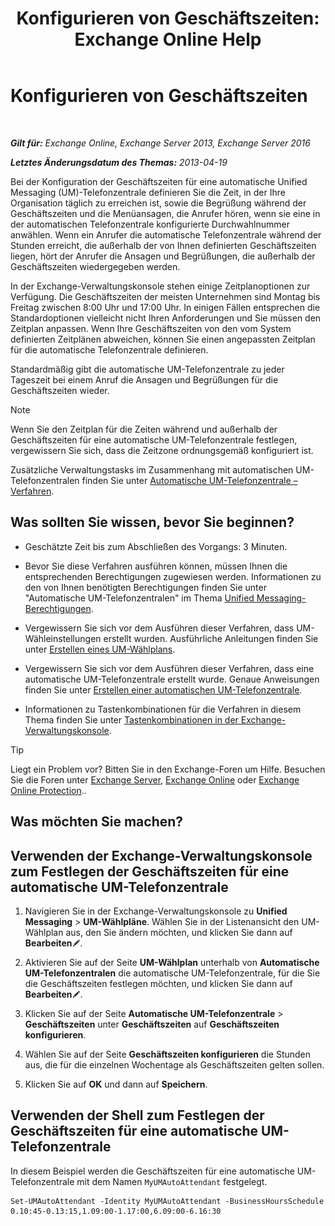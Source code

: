 ﻿---
title: 'Konfigurieren von Geschäftszeiten: Exchange Online Help'
TOCTitle: Konfigurieren von Geschäftszeiten
ms:assetid: 96b4be99-af94-4fa4-959a-48413387a044
ms:mtpsurl: https://technet.microsoft.com/de-de/library/Bb232133(v=EXCHG.150)
ms:contentKeyID: 50476291
ms.date: 05/23/2018
mtps_version: v=EXCHG.150
ms.translationtype: MT
---

# Konfigurieren von Geschäftszeiten

 

_**Gilt für:** Exchange Online, Exchange Server 2013, Exchange Server 2016_

_**Letztes Änderungsdatum des Themas:** 2013-04-19_

Bei der Konfiguration der Geschäftszeiten für eine automatische Unified Messaging (UM)-Telefonzentrale definieren Sie die Zeit, in der Ihre Organisation täglich zu erreichen ist, sowie die Begrüßung während der Geschäftszeiten und die Menüansagen, die Anrufer hören, wenn sie eine in der automatischen Telefonzentrale konfigurierte Durchwahlnummer anwählen. Wenn ein Anrufer die automatische Telefonzentrale während der Stunden erreicht, die außerhalb der von Ihnen definierten Geschäftszeiten liegen, hört der Anrufer die Ansagen und Begrüßungen, die außerhalb der Geschäftszeiten wiedergegeben werden.

In der Exchange-Verwaltungskonsole stehen einige Zeitplanoptionen zur Verfügung. Die Geschäftszeiten der meisten Unternehmen sind Montag bis Freitag zwischen 8:00 Uhr und 17:00 Uhr. In einigen Fällen entsprechen die Standardoptionen vielleicht nicht Ihren Anforderungen und Sie müssen den Zeitplan anpassen. Wenn Ihre Geschäftszeiten von den vom System definierten Zeitplänen abweichen, können Sie einen angepassten Zeitplan für die automatische Telefonzentrale definieren.

Standardmäßig gibt die automatische UM-Telefonzentrale zu jeder Tageszeit bei einem Anruf die Ansagen und Begrüßungen für die Geschäftszeiten wieder.


> [!NOTE]
> Wenn Sie den Zeitplan für die Zeiten während und außerhalb der Geschäftszeiten für eine automatische UM-Telefonzentrale festlegen, vergewissern Sie sich, dass die Zeitzone ordnungsgemäß konfiguriert ist.



Zusätzliche Verwaltungstasks im Zusammenhang mit automatischen UM-Telefonzentralen finden Sie unter [Automatische UM-Telefonzentrale – Verfahren](https://technet.microsoft.com/de-de/library/JJ822155(v=EXCHG.150)).

## Was sollten Sie wissen, bevor Sie beginnen?

  - Geschätzte Zeit bis zum Abschließen des Vorgangs: 3 Minuten.

  - Bevor Sie diese Verfahren ausführen können, müssen Ihnen die entsprechenden Berechtigungen zugewiesen werden. Informationen zu den von Ihnen benötigten Berechtigungen finden Sie unter "Automatische UM-Telefonzentralen" im Thema [Unified Messaging-Berechtigungen](unified-messaging-permissions-exchange-2013-help.md).

  - Vergewissern Sie sich vor dem Ausführen dieser Verfahren, dass UM-Wähleinstellungen erstellt wurden. Ausführliche Anleitungen finden Sie unter [Erstellen eines UM-Wählplans](https://technet.microsoft.com/de-de/library/Bb123819(v=EXCHG.150)).

  - Vergewissern Sie sich vor dem Ausführen dieser Verfahren, dass eine automatische UM-Telefonzentrale erstellt wurde. Genaue Anweisungen finden Sie unter [Erstellen einer automatischen UM-Telefonzentrale](https://technet.microsoft.com/de-de/library/Aa998875(v=EXCHG.150)).

  - Informationen zu Tastenkombinationen für die Verfahren in diesem Thema finden Sie unter [Tastenkombinationen in der Exchange-Verwaltungskonsole](keyboard-shortcuts-in-the-exchange-admin-center-exchange-online-protection-help.md).


> [!TIP]
> Liegt ein Problem vor? Bitten Sie in den Exchange-Foren um Hilfe. Besuchen Sie die Foren unter <A href="https://go.microsoft.com/fwlink/p/?linkid=60612">Exchange Server</A>, <A href="https://go.microsoft.com/fwlink/p/?linkid=267542">Exchange Online</A> oder <A href="https://go.microsoft.com/fwlink/p/?linkid=285351">Exchange Online Protection</A>..



## Was möchten Sie machen?

## Verwenden der Exchange-Verwaltungskonsole zum Festlegen der Geschäftszeiten für eine automatische UM-Telefonzentrale

1.  Navigieren Sie in der Exchange-Verwaltungskonsole zu **Unified Messaging** \> **UM-Wählpläne**. Wählen Sie in der Listenansicht den UM-Wählplan aus, den Sie ändern möchten, und klicken Sie dann auf **Bearbeiten**![Bearbeitungssymbol](images/Bb124582.6f53ccb2-1f13-4c02-bea0-30690e6ea71d(EXCHG.150).gif "Bearbeitungssymbol").

2.  Aktivieren Sie auf der Seite **UM-Wählplan** unterhalb von **Automatische UM-Telefonzentralen** die automatische UM-Telefonzentrale, für die Sie die Geschäftszeiten festlegen möchten, und klicken Sie dann auf **Bearbeiten**![Bearbeitungssymbol](images/Bb124582.6f53ccb2-1f13-4c02-bea0-30690e6ea71d(EXCHG.150).gif "Bearbeitungssymbol").

3.  Klicken Sie auf der Seite **Automatische UM-Telefonzentrale** \> **Geschäftszeiten** unter **Geschäftszeiten** auf **Geschäftszeiten konfigurieren**.

4.  Wählen Sie auf der Seite **Geschäftszeiten konfigurieren** die Stunden aus, die für die einzelnen Wochentage als Geschäftszeiten gelten sollen.

5.  Klicken Sie auf **OK** und dann auf **Speichern**.

## Verwenden der Shell zum Festlegen der Geschäftszeiten für eine automatische UM-Telefonzentrale

In diesem Beispiel werden die Geschäftszeiten für eine automatische UM-Telefonzentrale mit dem Namen `MyUMAutoAttendant` festgelegt.

    Set-UMAutoAttendant -Identity MyUMAutoAttendant -BusinessHoursSchedule 0.10:45-0.13:15,1.09:00-1.17:00,6.09:00-6.16:30

